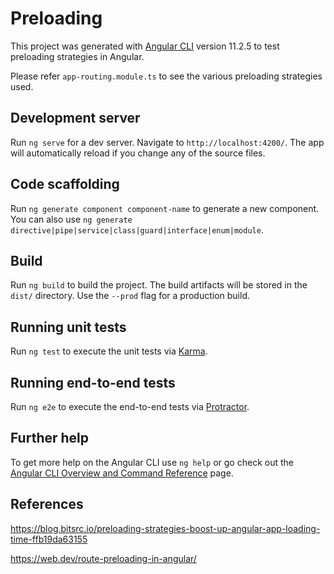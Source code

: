 # Preloading

This project was generated with [Angular CLI](https://github.com/angular/angular-cli) version 11.2.5 to test preloading strategies in Angular.

Please refer `app-routing.module.ts` to see the various preloading strategies used.

## Development server

Run `ng serve` for a dev server. Navigate to `http://localhost:4200/`. The app will automatically reload if you change any of the source files.

## Code scaffolding

Run `ng generate component component-name` to generate a new component. You can also use `ng generate directive|pipe|service|class|guard|interface|enum|module`.

## Build

Run `ng build` to build the project. The build artifacts will be stored in the `dist/` directory. Use the `--prod` flag for a production build.

## Running unit tests

Run `ng test` to execute the unit tests via [Karma](https://karma-runner.github.io).

## Running end-to-end tests

Run `ng e2e` to execute the end-to-end tests via [Protractor](http://www.protractortest.org/).

## Further help

To get more help on the Angular CLI use `ng help` or go check out the [Angular CLI Overview and Command Reference](https://angular.io/cli) page.

## References

https://blog.bitsrc.io/preloading-strategies-boost-up-angular-app-loading-time-ffb19da63155

https://web.dev/route-preloading-in-angular/